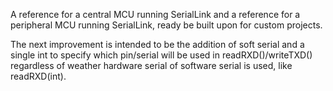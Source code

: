 A reference for a central MCU running SerialLink and a reference for a  peripheral MCU running SerialLink,
ready be built upon for custom projects.

The next improvement is intended to be the addition of soft serial and a single int to specify which pin/serial will
be used in readRXD()/writeTXD() regardless of weather hardware serial of software serial is used, like readRXD(int).
